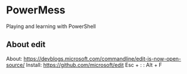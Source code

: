 # PowerMess
Playing and learning with PowerShell

## About edit
About: https://devblogs.microsoft.com/commandline/edit-is-now-open-source/
Install: https://github.com/microsoft/edit
Esc + : : Alt + F